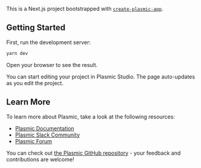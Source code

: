 This is a Next.js project bootstrapped with [`create-plasmic-app`](https://www.npmjs.com/package/create-plasmic-app).

## Getting Started

First, run the development server:

```bash
yarn dev
```

Open your browser to see the result.

You can start editing your project in Plasmic Studio. The page auto-updates as you edit the project.

## Learn More

To learn more about Plasmic, take a look at the following resources:

- [Plasmic Documentation](https://docs.plasmic.app/learn/)
- [Plasmic Slack Community](https://www.plasmic.app/slack)
- [Plasmic Forum](https://forum.plasmic.app/)

You can check out [the Plasmic GitHub repository](https://github.com/plasmicapp/plasmic) - your feedback and contributions are welcome!
